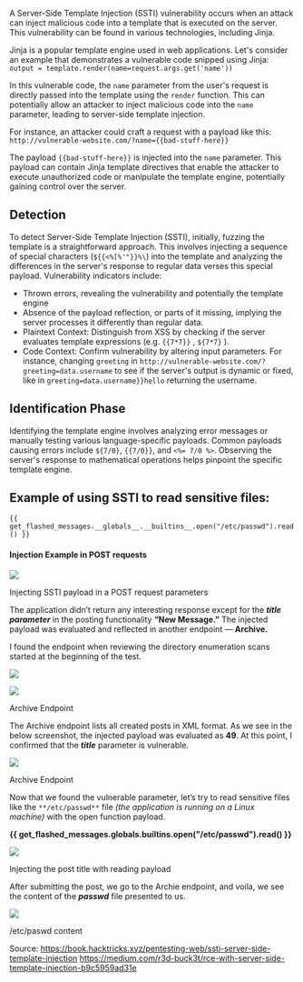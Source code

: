 A Server-Side Template Injection (SSTI) vulnerability occurs when an attack can inject malicious code into a template that is executed on the server. This vulnerability can be found in various technologies, including Jinja.

Jinja is a popular template engine used in web applications. Let's consider an example that demonstrates a vulnerable code snipped using Jinja:
`output = template.render(name=request.args.get('name'))`

In this vulnerable code, the `name` parameter from the user's request is directly passed into the template using the `render` function. This can potentially allow an attacker to inject malicious code into the `name` parameter, leading to server-side template injection.

For instance, an attacker could craft a request with a payload like this: 
`http://vulnerable-website.com/?name={{bad-stuff-here}}`

The payload `{{bad-stuff-here}}` is injected into the `name` parameter. This payload can contain Jinja template directives that enable the attacker to execute unauthorized code or manipulate the template engine, potentially gaining control over the server.

## Detection

To detect Server-Side Template Injection (SSTI), initially, fuzzing the template is a straightforward approach. This involves injecting a sequence of special characters (`${{<%[%'"}}%\`) into the template and analyzing the differences in the server's response to regular data verses this special payload. Vulnerability indicators include: 
- Thrown errors, revealing the vulnerability and potentially the template engine
- Absence of the payload reflection, or parts of it missing, implying the server processes it differently than regular data.
- Plaintext Context: Distinguish from XSS by checking if the server evaluates template expressions (e.g. `{{7*7}}` , `${7*7}` ).
- Code Context: Confirm vulnerability by altering input parameters. For instance, changing `greeting` in `http://vulnerable-website.com/?greeting=data.username` to see if the server's output is dynamic or fixed, like in `greeting=data.username}}hello` returning the username.

## Identification Phase

Identifying the template engine involves analyzing error messages or manually testing various language-specific payloads. Common payloads causing errors include `${7/0}`, `{{7/0}}`, and `<%= 7/0 %>`. Observing the server's response to mathematical operations helps pinpoint the specific template engine.

## Example of using SSTI to read sensitive files:
`{{ get_flashed_messages.__globals__.__builtins__.open("/etc/passwd").read() }}`
#### Injection Example in POST requests

![](https://miro.medium.com/v2/resize:fit:1000/1*k6aTvX0eOnpn9vf1DbJzcQ.png)

Injecting SSTI payload in a POST request parameters

The application didn’t return any interesting response except for the **_title parameter_** in the posting functionality **“New Message.”** The injected payload was evaluated and reflected in another endpoint — **Archive.**

I found the endpoint when reviewing the directory enumeration scans started at the beginning of the test.

![](https://miro.medium.com/v2/resize:fit:1000/1*lO5lRW7r1E7Qb3lFs0jIDA.png)

![](https://miro.medium.com/v2/resize:fit:1000/1*x8ESeDQJWoVO_MmG3keqRw.png)

Archive Endpoint

The Archive endpoint lists all created posts in XML format. As we see in the below screenshot, the injected payload was evaluated as **49**. At this point, I confirmed that the **_title_** parameter is vulnerable.

![](https://miro.medium.com/v2/resize:fit:1000/1*3iAYEjuYzQh4m_31Rt0a0Q.png)

Archive Endpoint

Now that we found the vulnerable parameter, let’s try to read sensitive files like the `**/etc/passwd**` file _(the application is running on a Linux machine)_ with the open function payload.

**{{ get_flashed_messages.__globals__.__builtins__.open("/etc/passwd").read() }}**

![](https://miro.medium.com/v2/resize:fit:1000/1*ehZ0DdnfI81fE4tP7esVpQ.png)

Injecting the post title with reading payload

After submitting the post, we go to the Archie endpoint, and voila, we see the content of the **_passwd_** file presented to us.

![](https://miro.medium.com/v2/resize:fit:1000/1*_wOKHpDiJ4RR1vxR1E7R0Q.png)

/etc/paswd content

Source: 
https://book.hacktricks.xyz/pentesting-web/ssti-server-side-template-injection
https://medium.com/r3d-buck3t/rce-with-server-side-template-injection-b9c5959ad31e